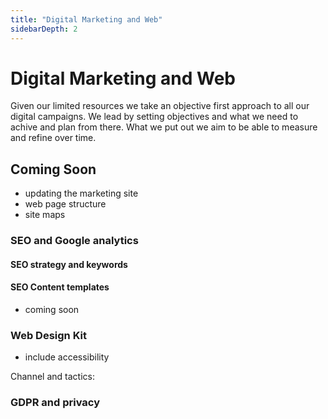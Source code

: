 ```yaml
---
title: "Digital Marketing and Web"
sidebarDepth: 2
---
```


# Digital Marketing and Web
Given our limited resources we take an objective first approach to all our digital campaigns. We lead by setting objectives and what we need to achive and plan from there. What we put out we aim to be able to measure and refine over time. 

## Coming Soon
* updating the marketing site
* web page structure
* site maps

### SEO and Google analytics
#### SEO strategy and keywords

#### SEO Content templates 
* coming soon

### Web Design Kit
* include accessibility 

Channel and tactics: 

### GDPR and privacy

